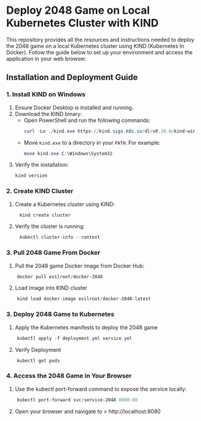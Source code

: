 # Deploy 2048 Game on Local Kubernetes Cluster with KIND

This repository provides all the resources and instructions needed to deploy the 2048 game on a local Kubernetes cluster using KIND (Kubernetes In Docker). Follow the guide below to set up your environment and access the application in your web browser.

## Installation and Deployment Guide 

### 1. Install KIND on Windows

1. Ensure Docker Desktop is installed and running.
2. Download the KIND binary:
   - Open PowerShell and run the following commands:
     ```powershell
     curl -Lo ./kind.exe https://kind.sigs.k8s.io/dl/v0.20.0/kind-windows-amd64
     ```
   - Move `kind.exe` to a directory in your `PATH`. For example:
     ```powershell
     move kind.exe C:\Windows\System32
     ```
3. Verify the installation:
   ```powershell
   kind version


### 2. Create KIND Cluster

1. Create a Kubernetes cluster using KIND:
```powershell
     kind create cluster
```
2. Verify the cluster is running:

```powershell
     kubectl cluster-info --context
```

### 3. Pull 2048 Game From Docker
1. Pull the 2048 game Docker image from Docker Hub:
```powershell
    docker pull evilroot/docker-2048
```
2. Load Image into KIND cluster
```powershell
    kind load docker-image evilroot/docker-2048:latest
```
### 3. Deploy 2048 Game to Kubernetes

1. Apply the Kubernetes manifests to deploy the 2048 game
```powershell
    kubectl apply -f deployment.yml service.yml
```
2. Verify Deployment
```powershell
    kubectl get pods
```
### 4. Access the 2048 Game in Your Browser

1. Use the kubectl port-forward command to expose the service locally:
```powershell
    kubectl port-forward svc/service-2048 8080:80
```
2. Open your browser and navigate to > http://localhost:8080
